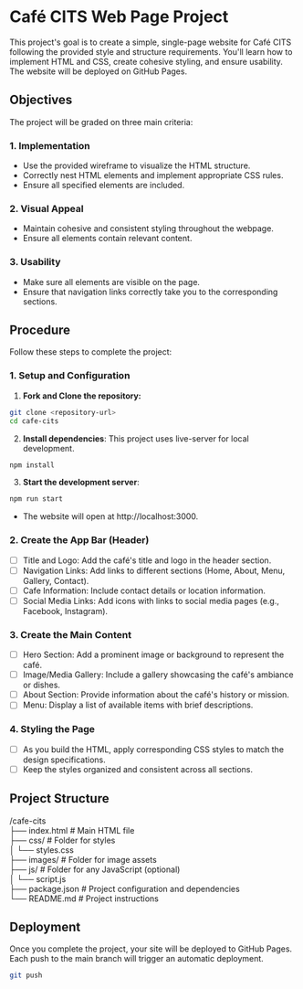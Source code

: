 # Café CITS Web Page Project

This project's goal is to create a simple, single-page website for Café CITS following the provided style and structure requirements. You'll learn how to implement HTML and CSS, create cohesive styling, and ensure usability. The website will be deployed on GitHub Pages.

## Objectives

The project will be graded on three main criteria:

### 1. Implementation

- Use the provided wireframe to visualize the HTML structure.
- Correctly nest HTML elements and implement appropriate CSS rules.
- Ensure all specified elements are included.

### 2. Visual Appeal

- Maintain cohesive and consistent styling throughout the webpage.
- Ensure all elements contain relevant content.

### 3. Usability

- Make sure all elements are visible on the page.
- Ensure that navigation links correctly take you to the corresponding sections.

## Procedure

Follow these steps to complete the project:

### 1. Setup and Configuration

1. **Fork and Clone the repository:**

```bash
git clone <repository-url>
cd cafe-cits
```

2. **Install dependencies**: This project uses live-server for local development.

```bash
npm install
```

3. **Start the development server**:

```bash
npm run start
```

- The website will open at http://localhost:3000.

### 2. Create the App Bar (Header)

- [ ] Title and Logo: Add the café's title and logo in the header section.
- [ ] Navigation Links: Add links to different sections (Home, About, Menu, Gallery, Contact).
- [ ] Cafe Information: Include contact details or location information.
- [ ] Social Media Links: Add icons with links to social media pages (e.g., Facebook, Instagram).

### 3. Create the Main Content

- [ ] Hero Section: Add a prominent image or background to represent the café.
- [ ] Image/Media Gallery: Include a gallery showcasing the café's ambiance or dishes.
- [ ] About Section: Provide information about the café's history or mission.
- [ ] Menu: Display a list of available items with brief descriptions.

### 4. Styling the Page

- [ ] As you build the HTML, apply corresponding CSS styles to match the design specifications.
- [ ] Keep the styles organized and consistent across all sections.

## Project Structure

/cafe-cits\
├── index.html # Main HTML file\
├── css/ # Folder for styles\
│ └── styles.css\
├── images/ # Folder for image assets\
├── js/ # Folder for any JavaScript (optional)\
│ └── script.js\
├── package.json # Project configuration and dependencies\
└── README.md # Project instructions

## Deployment

Once you complete the project, your site will be deployed to GitHub Pages. Each push to the main branch will trigger an automatic deployment.

```bash
git push
```
